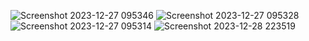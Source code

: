 ![Screenshot 2023-12-27 095346](https://github.com/qsennikolov/My-project-with-react/assets/111151308/fcc147e7-6df1-4ea0-8cd9-8cd6e8c4a50a)
![Screenshot 2023-12-27 095328](https://github.com/qsennikolov/My-project-with-react/assets/111151308/324d7be0-02bc-454e-b257-40483fe81e7e)
![Screenshot 2023-12-27 095314](https://github.com/qsennikolov/My-project-with-react/assets/111151308/83b23cf2-3228-46ce-be8b-dc3f2f8e9c5d)
![Screenshot 2023-12-28 223519](https://github.com/qsennikolov/My-project-with-react/assets/111151308/eb250c02-a8d9-47e3-8294-7a8f52008fee)

